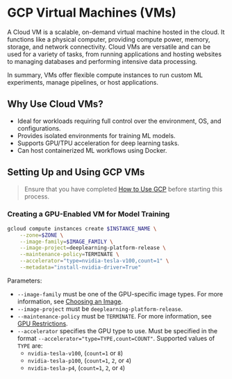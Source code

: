 # GCP Virtual Machines (VMs)

A Cloud VM is a scalable, on-demand virtual machine hosted in the cloud. It
functions like a physical computer, providing compute power, memory, storage,
and network connectivity. Cloud VMs are versatile and can be used for a variety
of tasks, from running applications and hosting websites to managing databases
and performing intensive data processing.

In summary, VMs offer flexible compute instances to run custom ML experiments,
manage pipelines, or host applications.

## Why Use Cloud VMs?

- Ideal for workloads requiring full control over the environment, OS, and
    configurations.
- Provides isolated environments for training ML models.
- Supports GPU/TPU acceleration for deep learning tasks.
- Can host containerized ML workflows using Docker.

## Setting Up and Using GCP VMs

> Ensure that you have completed [How to Use GCP](introduction.md#how-to-use-gcp)
> before starting this process.

### Creating a GPU-Enabled VM for Model Training

```sh
gcloud compute instances create $INSTANCE_NAME \
    --zone=$ZONE \
    --image-family=$IMAGE_FAMILY \
    --image-project=deeplearning-platform-release \
    --maintenance-policy=TERMINATE \
    --accelerator="type=nvidia-tesla-v100,count=1" \
    --metadata="install-nvidia-driver=True"
```

Parameters:

- `--image-family` must be one of the GPU-specific image types. For more
    information, see [Choosing an Image](https://cloud.google.com/deep-learning-vm/docs/images).
- `--image-project` must be `deeplearning-platform-release`.
- `--maintenance-policy` must be `TERMINATE`. For more information, see
    [GPU Restrictions](https://cloud.google.com/compute/docs/gpus#restrictions).
- `--accelerator` specifies the GPU type to use. Must be specified in the
    format `--accelerator="type=TYPE,count=COUNT"`. Supported values of
    `TYPE` are:
    - `nvidia-tesla-v100`, (`count=1` or `8`)
    - `nvidia-tesla-p100`, (`count=1`, `2`, or `4`)
    - `nvidia-tesla-p4`, (`count=1`, `2`, or `4`)

